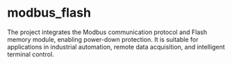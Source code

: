 # modbus_flash
The project integrates the Modbus communication protocol and Flash memory module, enabling power-down protection. It is suitable for applications in industrial automation, remote data acquisition, and intelligent terminal control.
